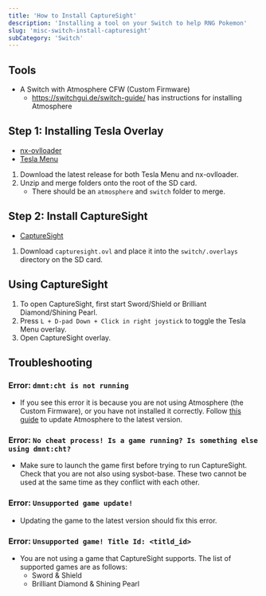 ```yaml
---
title: 'How to Install CaptureSight'
description: 'Installing a tool on your Switch to help RNG Pokemon'
slug: 'misc-switch-install-capturesight'
subCategory: 'Switch'
---
```


## Tools

- A Switch with Atmosphere CFW (Custom Firmware)
  - https://switchgui.de/switch-guide/ has instructions for installing Atmosphere

## Step 1: Installing Tesla Overlay

- [nx-ovlloader](https://github.com/WerWolv/nx-ovlloader/releases)
- [Tesla Menu](https://github.com/WerWolv/Tesla-Menu/releases)

1. Download the latest release for both Tesla Menu and nx-ovlloader.
2. Unzip and merge folders onto the root of the SD card.
   - There should be an `atmosphere` and `switch` folder to merge.

## Step 2: Install CaptureSight

- [CaptureSight](https://github.com/zaksabeast/CaptureSight/releases)

1. Download `capturesight.ovl` and place it into the `switch/.overlays` directory on the SD card.

## Using CaptureSight

1. To open CaptureSight, first start Sword/Shield or Brilliant Diamond/Shining Pearl.
2. Press `L + D-pad Down + Click in right joystick` to toggle the Tesla Menu overlay.
3. Open CaptureSight overlay.

## Troubleshooting

### Error: `dmnt:cht is not running`

- If you see this error it is because you are not using Atmosphere (the Custom Firmware), or you have not installed it correctly. Follow [this guide](https://switchgui.de/switch-guide/extras/updating/) to update Atmosphere to the latest version.

### Error: `No cheat process! Is a game running? Is something else using dmnt:cht?`

- Make sure to launch the game first before trying to run CaptureSight. Check that you are not also using sysbot-base. These two cannot be used at the same time as they conflict with each other.

### Error: `Unsupported game update!`

- Updating the game to the latest version should fix this error.

### Error: `Unsupported game! Title Id: <titld_id>`

- You are not using a game that CaptureSight supports. The list of supported games are as follows:
  - Sword & Shield
  - Brilliant Diamond & Shining Pearl
